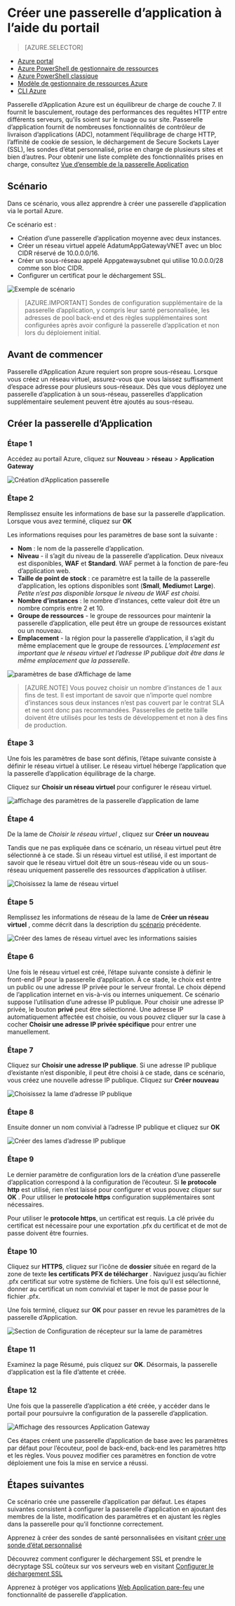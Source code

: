 <properties
   pageTitle="Créer une passerelle d’application via le portail | Microsoft Azure"
   description="Apprenez à créer une passerelle d’Application à l’aide du portail"
   services="application-gateway"
   documentationCenter="na"
   authors="georgewallace"
   manager="carmonm"
   editor=""
   tags="azure-resource-manager"
/>
<tags  
   ms.service="application-gateway"
   ms.devlang="na"
   ms.topic="article"
   ms.tgt_pltfrm="na"
   ms.workload="infrastructure-services"
   ms.date="10/25/2016"
   ms.author="gwallace" />

# <a name="create-an-application-gateway-by-using-the-portal"></a>Créer une passerelle d’application à l’aide du portail

> [AZURE.SELECTOR]
- [Azure portal](application-gateway-create-gateway-portal.md)
- [Azure PowerShell de gestionnaire de ressources](application-gateway-create-gateway-arm.md)
- [Azure PowerShell classique](application-gateway-create-gateway.md)
- [Modèle de gestionnaire de ressources Azure](application-gateway-create-gateway-arm-template.md)
- [CLI Azure](application-gateway-create-gateway-cli.md)

Passerelle d’Application Azure est un équilibreur de charge de couche 7. Il fournit le basculement, routage des performances des requêtes HTTP entre différents serveurs, qu’ils soient sur le nuage ou sur site. Passerelle d’application fournit de nombreuses fonctionnalités de contrôleur de livraison d’applications (ADC), notamment l’équilibrage de charge HTTP, l’affinité de cookie de session, le déchargement de Secure Sockets Layer (SSL), les sondes d’état personnalisé, prise en charge de plusieurs sites et bien d’autres. Pour obtenir une liste complète des fonctionnalités prises en charge, consultez [Vue d’ensemble de la passerelle Application](application-gateway-introduction.md)

## <a name="scenario"></a>Scénario

Dans ce scénario, vous allez apprendre à créer une passerelle d’application via le portail Azure.

Ce scénario est :

- Création d’une passerelle d’application moyenne avec deux instances.
- Créer un réseau virtuel appelé AdatumAppGatewayVNET avec un bloc CIDR réservé de 10.0.0.0/16.
- Créer un sous-réseau appelé Appgatewaysubnet qui utilise 10.0.0.0/28 comme son bloc CIDR.
- Configurer un certificat pour le déchargement SSL.

![Exemple de scénario][scenario]

>[AZURE.IMPORTANT] Sondes de configuration supplémentaire de la passerelle d’application, y compris leur santé personnalisée, les adresses de pool back-end et des règles supplémentaires sont configurées après avoir configuré la passerelle d’application et non lors du déploiement initial.

## <a name="before-you-begin"></a>Avant de commencer

Passerelle d’Application Azure requiert son propre sous-réseau. Lorsque vous créez un réseau virtuel, assurez-vous que vous laissez suffisamment d’espace adresse pour plusieurs sous-réseaux. Dès que vous déployez une passerelle d’application à un sous-réseau, passerelles d’application supplémentaire seulement peuvent être ajoutés au sous-réseau.

## <a name="create-the-application-gateway"></a>Créer la passerelle d’Application

### <a name="step-1"></a>Étape 1

Accédez au portail Azure, cliquez sur **Nouveau** > **réseau** > **Application Gateway**

![Création d’Application passerelle][1]

### <a name="step-2"></a>Étape 2

Remplissez ensuite les informations de base sur la passerelle d’application. Lorsque vous avez terminé, cliquez sur **OK**

Les informations requises pour les paramètres de base sont la suivante :

- **Nom** : le nom de la passerelle d’application.
- **Niveau** - il s’agit du niveau de la passerelle d’application. Deux niveaux est disponibles, **WAF** et **Standard**. WAF permet à la fonction de pare-feu d’application web.
- **Taille de point de stock** : ce paramètre est la taille de la passerelle d’application, les options disponibles sont (**Small**, **Medium**et **Large**). *Petite n’est pas disponible lorsque le niveau de WAF est choisi.*
- **Nombre d’instances** : le nombre d’instances, cette valeur doit être un nombre compris entre 2 et 10.
- **Groupe de ressources** - le groupe de ressources pour maintenir la passerelle d’application, elle peut être un groupe de ressources existant ou un nouveau.
- **Emplacement** - la région pour la passerelle d’application, il s’agit du même emplacement que le groupe de ressources. *L’emplacement est important que le réseau virtuel et l’adresse IP publique doit être dans le même emplacement que la passerelle*.

![paramètres de base d’Affichage de lame][2]

>[AZURE.NOTE] Vous pouvez choisir un nombre d’instances de 1 aux fins de test. Il est important de savoir que n’importe quel nombre d’instances sous deux instances n’est pas couvert par le contrat SLA et ne sont donc pas recommandées. Passerelles de petite taille doivent être utilisés pour les tests de développement et non à des fins de production.

### <a name="step-3"></a>Étape 3

Une fois les paramètres de base sont définis, l’étape suivante consiste à définir le réseau virtuel à utiliser. Le réseau virtuel héberge l’application que la passerelle d’application équilibrage de la charge.

Cliquez sur **Choisir un réseau virtuel** pour configurer le réseau virtuel.

![affichage des paramètres de la passerelle d’application de lame][3]

### <a name="step-4"></a>Étape 4

De la lame de *Choisir le réseau virtuel* , cliquez sur **Créer un nouveau**

Tandis que ne pas expliquée dans ce scénario, un réseau virtuel peut être sélectionné à ce stade.  Si un réseau virtuel est utilisé, il est important de savoir que le réseau virtuel doit être un sous-réseau vide ou un sous-réseau uniquement passerelle des ressources d’application à utiliser.

![Choisissez la lame de réseau virtuel][4]

### <a name="step-5"></a>Étape 5

Remplissez les informations de réseau de la lame de **Créer un réseau virtuel** , comme décrit dans la description du [scénario](#scenario) précédente.

![Créer des lames de réseau virtuel avec les informations saisies][5]

### <a name="step-6"></a>Étape 6

Une fois le réseau virtuel est créé, l’étape suivante consiste à définir le front-end IP pour la passerelle d’application. À ce stade, le choix est entre un public ou une adresse IP privée pour le serveur frontal. Le choix dépend de l’application internet en vis-à-vis ou internes uniquement. Ce scénario suppose l’utilisation d’une adresse IP publique. Pour choisir une adresse IP privée, le bouton **privé** peut être sélectionné. Une adresse IP automatiquement affectée est choisie, ou vous pouvez cliquer sur la case à cocher **Choisir une adresse IP privée spécifique** pour entrer une manuellement.

### <a name="step-7"></a>Étape 7

Cliquez sur **Choisir une adresse IP publique**. Si une adresse IP publique d’existante n’est disponible, il peut être choisi à ce stade, dans ce scénario, vous créez une nouvelle adresse IP publique. Cliquez sur **Créer nouveau**

![Choisissez la lame d’adresse IP publique][6]

### <a name="step-8"></a>Étape 8

Ensuite donner un nom convivial à l’adresse IP publique et cliquez sur **OK**

![Créer des lames d’adresse IP publique][7]

### <a name="step-9"></a>Étape 9

Le dernier paramètre de configuration lors de la création d’une passerelle d’application correspond à la configuration de l’écouteur.  Si **le protocole http** est utilisé, rien n’est laissé pour configurer et vous pouvez cliquer sur **OK** . Pour utiliser le **protocole https** configuration supplémentaires sont nécessaires.

Pour utiliser le **protocole https**, un certificat est requis. La clé privée du certificat est nécessaire pour une exportation .pfx du certificat et de mot de passe doivent être fournies.

### <a name="step-10"></a>Étape 10

Cliquez sur **HTTPS**, cliquez sur l’icône de **dossier** située en regard de la zone de texte **les certificats PFX de télécharger** .
Naviguez jusqu’au fichier .pfx certificat sur votre système de fichiers. Une fois qu’il est sélectionné, donner au certificat un nom convivial et taper le mot de passe pour le fichier .pfx.

Une fois terminé, cliquez sur **OK** pour passer en revue les paramètres de la passerelle d’Application.

![Section de Configuration de récepteur sur la lame de paramètres][9]

### <a name="step-11"></a>Étape 11

Examinez la page Résumé, puis cliquez sur **OK**.  Désormais, la passerelle d’application est la file d’attente et créée.

### <a name="step-12"></a>Étape 12

Une fois que la passerelle d’application a été créée, y accéder dans le portail pour poursuivre la configuration de la passerelle d’application.

![Affichage des ressources Application Gateway][10]

Ces étapes créent une passerelle d’application de base avec les paramètres par défaut pour l’écouteur, pool de back-end, back-end les paramètres http et les règles. Vous pouvez modifier ces paramètres en fonction de votre déploiement une fois la mise en service a réussi.

## <a name="next-steps"></a>Étapes suivantes

Ce scénario crée une passerelle d’application par défaut. Les étapes suivantes consistent à configurer la passerelle d’application en ajoutant des membres de la liste, modification des paramètres et en ajustant les règles dans la passerelle pour qu’il fonctionne correctement.

Apprenez à créer des sondes de santé personnalisées en visitant [créer une sonde d’état personnalisé](application-gateway-create-probe-portal.md)

Découvrez comment configurer le déchargement SSL et prendre le décryptage SSL coûteux sur vos serveurs web en visitant [Configurer le déchargement SSL](application-gateway-ssl-portal.md)

Apprenez à protéger vos applications [Web Application pare-feu](application-gateway-webapplicationfirewall-overview.md) une fonctionnalité de passerelle d’application.

<!--Image references-->
[1]: ./media/application-gateway-create-gateway-portal/figure1.png
[2]: ./media/application-gateway-create-gateway-portal/figure2.png
[3]: ./media/application-gateway-create-gateway-portal/figure3.png
[4]: ./media/application-gateway-create-gateway-portal/figure4.png
[5]: ./media/application-gateway-create-gateway-portal/figure5.png
[6]: ./media/application-gateway-create-gateway-portal/figure6.png
[7]: ./media/application-gateway-create-gateway-portal/figure7.png
[8]: ./media/application-gateway-create-gateway-portal/figure8.png
[9]: ./media/application-gateway-create-gateway-portal/figure9.png
[10]: ./media/application-gateway-create-gateway-portal/figure10.png
[scenario]: ./media/application-gateway-create-gateway-portal/scenario.png
